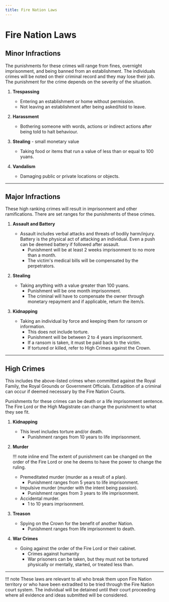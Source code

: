 ```yaml
---
title: Fire Nation Laws
---
```


# Fire Nation Laws

## Minor Infractions

The punishments for these crimes will range from fines, overnight imprisonment, and being banned from an establishment. The individuals crimes will be noted on their criminal record and they may lose their job. The punishment for the crime depends on the severity of the situation.

1. **Trespassing**
    - Entering an establishment or home without permission.
    - Not leaving an establishment after being asked/told to leave.

2. **Harassment**
    - Bothering someone with words, actions or indirect actions after being told to halt behaviour.

3. **Stealing** - small monetary value
    - Taking food or items that run a value of less than or equal to 100 yuans.

4. **Vandalism**
    - Damaging public or private locations or objects. 
* * *

## Major Infractions

These high ranking crimes will result in imprisonment and other ramifications. There are set ranges for the punishments of these crimes.

1. **Assault and Battery**
    - Assault includes verbal attacks and threats of bodily harm/injury. Battery is the physical act of attacking an individual. Even a push can be deemed battery if followed after assault.
        - Punishment will be at least 2 weeks imprisonment to no more than a month.
        - The victim's medical bills will be compensated by the perpetrators.

2. **Stealing**
    - Taking anything with a value greater than 100 yuans.
        - Punishment will be one month imprisonment.
        - The criminal will have to compensate the owner through monetary repayment and if applicable, return the item/s.

3. **Kidnapping**
    - Taking an individual by force and keeping them for ransom or information.
        - This does not include torture.
        - Punishment will be between 2 to 4 years imprisonment.
        - If a ransom is taken, it must be paid back to the victim.
        - If tortured or killed, refer to High Crimes against the Crown.
* * *

## High Crimes

This includes the above-listed crimes when committed against the Royal Family, the Royal Grounds or Government Officials. Extradition of a criminal can occur if deemed necessary by the Fire Nation Courts. 

Punishments for these crimes can be death or a life imprisonment sentence. The Fire Lord or the High Magistrate can change the punishment to what they see fit.

1. **Kidnapping**
    - This level includes torture and/or death.
        - Punishment ranges from 10 years to life imprisonment.

2.  **Murder**

    !!! note inline end
        The extent of punishment can be changed on the order of the Fire Lord or one he deems to have the power to change the ruling.

    - Premeditated murder (murder as a result of a plan).
        - Punishment ranges from 5 years to life imprisonment.
    - Impulsive murder (murder with the intent being passion).
        - Punishment ranges from 3 years to life imprisonment.
    - Accidental murder.
        - 1 to 10 years imprisonment.

3. **Treason**
    - Spying on the Crown for the benefit of another Nation.
        - Punishment ranges from life imprisonment to death.

4. **War Crimes**
    - Going against the order of the Fire Lord or their cabinet.
        - Crimes against humanity
        - War prisoners can be taken, but they must not be tortured physically or mentally, started, or treated less than.
* * *

!!! note
    These laws are relevant to all who break them upon Fire Nation territory or who have been extradited to be tried through the Fire Nation court system. The individual will be detained until their court proceeding where all evidence and ideas submitted will be considered.
